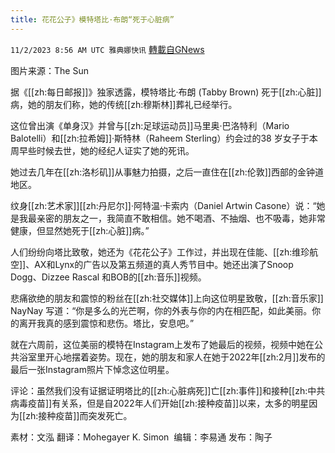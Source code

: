 ```yaml
---
title: 花花公子》模特塔比·布朗“死于心脏病”
---
```

`11/2/2023 8:56 AM UTC 雅典娜快讯` [轉載自GNews](https://gnews.org/articles/1912323)

图片来源：The Sun

据《[[zh:每日邮报]]》独家透露，模特塔比·布朗 (Tabby Brown) 死于[[zh:心脏]]病，她的朋友们称，她的传统[[zh:穆斯林]]葬礼已经举行。

这位曾出演《单身汉》并曾与[[zh:足球运动员]]马里奥·巴洛特利（Mario Balotelli）和[[zh:拉希姆]]·斯特林（Raheem Sterling）约会过的38 岁女子于本周早些时候去世，她的经纪人证实了她的死讯。

她过去几年在[[zh:洛杉矶]]从事魅力拍摄，之后一直住在[[zh:伦敦]]西部的金钟道地区。

纹身[[zh:艺术家]][[zh:丹尼尔]]·阿特温·卡索内（Daniel Artwin Casone）说：“她是我最亲密的朋友之一，我简直不敢相信。她不喝酒、不抽烟、也不吸毒，她非常健康，但显然她死于[[zh:心脏]]病。”

人们纷纷向塔比致敬，她还为《花花公子》工作过，并出现在佳能、[[zh:维珍航空]]、AX和Lynx的广告以及第五频道的真人秀节目中。她还出演了Snoop Dogg、Dizzee Rascal 和BOB的[[zh:音乐]]视频。

悲痛欲绝的朋友和震惊的粉丝在[[zh:社交媒体]]上向这位明星致敬，[[zh:音乐家]] NayNay 写道：“你是多么的光芒啊，你的外表与你的内在相匹配，如此美丽。你的离开我真的感到震惊和悲伤。塔比，安息吧。”

就在六周前，这位美丽的模特在Instagram上发布了她最后的视频，视频中她在公共浴室里开心地摆着姿势。现在，她的朋友和家人在她于2022年[[zh:2月]]发布的最后一张Instagram照片下悼念这位明星。 

评论：虽然我们没有证据证明塔比的[[zh:心脏病死]]亡[[zh:事件]]和接种[[zh:中共病毒疫苗]]有关系，但是自2022年人们开始[[zh:接种疫苗]]以来，太多的明星因为[[zh:接种疫苗]]而突发死亡。

素材：文泓  翻译：Mohegayer K. Simon   编辑：李易通  发布：陶子


